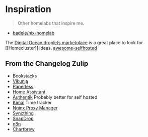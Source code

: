 # Inspiration

> Other homelabs that inspire me.

- [badele/nix-homelab](https://github.com/badele/nix-homelab)

The [Digital Ocean droplets marketplace](https://marketplace.digitalocean.com/category/all) is a great place to look for [[Homecluster]] ideas.
[awesome-selfhosted](https://awesome-selfhosted.net/index.html)

## From the Changelog Zulip

- [Bookstacks](https://www.bookstackapp.com/)
- [Vikunja](https://vikunja.io/)
- [Paperless](https://docs.paperless-ngx.com/)
- [Home Assistant](https://www.home-assistant.io/)
- [Authentik](https://goauthentik.io/) Probably better for self hosted
- [Kimai](https://www.kimai.org/) Time tracker
- [Nginx Proxy Manager](https://nginxproxymanager.com/)
- [Syncthing](https://syncthing.net/)
- [SnapDrop](https://snapdrop.net/)
- [n8n](https://n8n.io/)
- [Chartbrew](https://hub.docker.com/r/razvanilin/chartbrew)
